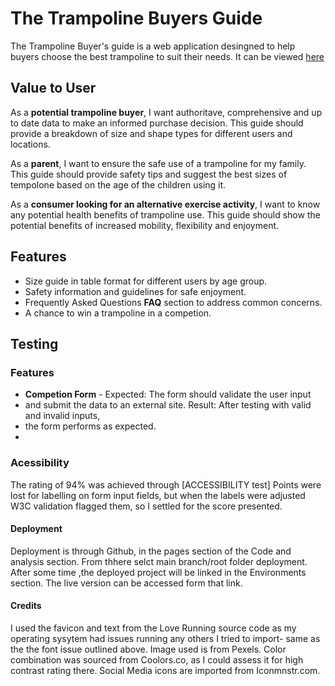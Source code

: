 # The Trampoline Buyers Guide

The Trampoline Buyer's guide is a web application desingned to help
buyers choose the best trampoline to suit their needs.
It can be viewed [here](https://emhmoloney.github.io/Trampoline-Buyer-Guide/)

## Value to User

As a **potential trampoline buyer**, I want authoritave, comprehensive and up to date data
to make an informed purchase decision. This guide should provide a breakdown of size and shape types for
different users and locations.

As a **parent**, I want to ensure the safe use of a trampoline for my family. This guide should provide
safety tips and suggest the best sizes of tempolone based on the age of the children using it.

As a **consumer looking for an alternative exercise activity**, I want to know any potential health benefits
of trampoline use. This guide should show the potential benefits of increased mobility, flexibility and enjoyment.

## Features

- Size guide in table format for different users by age group.
- Safety information and guidelines for safe enjoyment.
- Frequently Asked Questions **FAQ** section to address common concerns.
- A chance to win a trampoline in a competion.

## Testing

### Features

- **Competion Form** - Expected: The form should validate the user input
- and submit the data to an external site. Result: After testing with valid and invalid inputs,
- the form performs as expected.
-

### Acessibility

The rating of 94% was achieved through [ACCESSIBILITY test]
Points were lost for labelling on form input fields, but when the labels were adjusted W3C validation flagged them, so I settled for the score presented.

#### Deployment

Deployment is through Github, in the pages section of the Code and analysis section. From thhere selct main branch/root folder deployment.
After some time ,the deployed project will be linked in the Environments section. The live version can be accessed form that link.

#### Credits

I used the favicon and text from the Love Running source code as my operating sysytem had issues running any others I tried to import- same as the the font issue outlined above.
Image used is from Pexels.
Color combination was sourced from Coolors.co, as I could assess it for high contrast rating there.
Social Media icons are imported from Iconmnstr.com.
